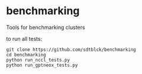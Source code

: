 # benchmarking
Tools for benchmarking clusters

to run all tests:

```
git clone https://github.com/sdtblck/benchmarking
cd benchmarking
python run_nccl_tests.py
python run_gptneox_tests.py
```
